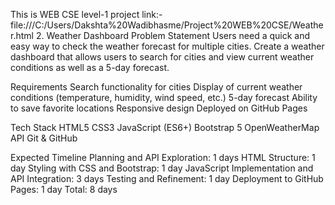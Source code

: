 This is WEB CSE  level-1 project
link:- file:///C:/Users/Dakshta%20Wadibhasme/Project%20WEB%20CSE/Weather.html
2. Weather Dashboard 
Problem Statement
Users need a quick and easy way to check the weather forecast for multiple cities. Create a weather
dashboard that allows users to search for cities and view current weather conditions as well as a 5-day
forecast.

Requirements
Search functionality for cities
Display of current weather conditions (temperature, humidity, wind speed, etc.)
5-day forecast
Ability to save favorite locations
Responsive design
Deployed on GitHub Pages


Tech Stack
HTML5
CSS3
JavaScript (ES6+)
Bootstrap 5
OpenWeatherMap API
Git & GitHub

Expected Timeline
Planning and API Exploration: 1 days
HTML Structure: 1 day
Styling with CSS and Bootstrap: 1 day
JavaScript Implementation and API Integration: 3 days
Testing and Refinement: 1 day
Deployment to GitHub Pages: 1 day
Total: 8 days
